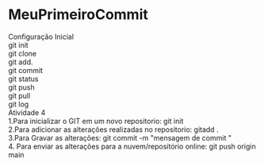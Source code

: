 # MeuPrimeiroCommit
Configuração Inicial\
git init\
git clone\
git add.\
git commit\
git status\
git push \
git pull\
git log\
Atividade 4\
1.Para inicializar o GIT em um novo repositorio: git init\
2.Para adicionar as alterações realizadas no repositorio: gitadd .\
3.Para Gravar as alterações:  git commit -m "mensagem de commit "\
4. Para enviar as alterações para a nuvem/repositório online: git push origin main
